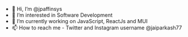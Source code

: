 - 👋 Hi, I’m @jpaffinsys
- 👀 I’m interested in Software Development
- 🌱 I’m currently working on JavaScript, ReactJs and MUI
- 📫 How to reach me - Twitter and Instagram username @jaiparkash77

<!---
jpaffinsys/jpaffinsys is a ✨ special ✨ repository because its `README.md` (this file) appears on your GitHub profile.
You can click the Preview link to take a look at your changes.
--->
